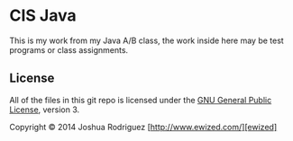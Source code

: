 CIS Java
========

This is my work from my Java A/B class, the work inside here may be test programs or class assignments.

License
-------
All of the files in this git repo is licensed under the [GNU General Public License][license], version 3.

Copyright &copy; 2014 Joshua Rodriguez [http://www.ewized.com/][ewized]

[license]: https://www.gnu.org/licenses/gpl-3.0.txt
[ewized]: http://www.ewized.com/
